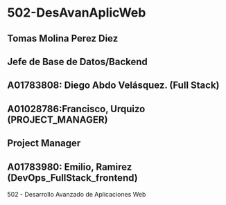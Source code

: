 # 502-DesAvanAplicWeb

## Tomas Molina Perez Diez

## Jefe de Base de Datos/Backend

## A01783808: Diego Abdo Velásquez. (Full Stack)

## A01028786:Francisco, Urquizo (PROJECT_MANAGER)

## Project Manager

## A01783980: Emilio, Ramirez (DevOps_FullStack_frontend)

502 - Desarrollo Avanzado de Aplicaciones Web
